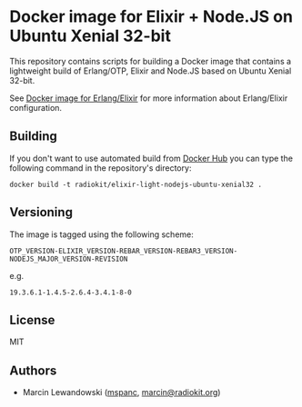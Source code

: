 # Docker image for Elixir + Node.JS on Ubuntu Xenial 32-bit

This repository contains scripts for building a Docker image that contains a 
lightweight build of Erlang/OTP, Elixir and Node.JS based on Ubuntu Xenial 
32-bit.

See [Docker image for Erlang/Elixir](https://github.com/radiokit/docker-elixir-light-xenial32)
for more information about Erlang/Elixir configuration.

## Building

If you don't want to use automated build from [Docker Hub](https://hub.docker.com/r/radiokit/elixir-light-nodejs-ubuntu-xenial32)
you can type the following command in the repository's directory:

```
docker build -t radiokit/elixir-light-nodejs-ubuntu-xenial32 .
```

## Versioning

The image is tagged using the following scheme:

`OTP_VERSION-ELIXIR_VERSION-REBAR_VERSION-REBAR3_VERSION-NODEJS_MAJOR_VERSION-REVISION`

e.g.

`19.3.6.1-1.4.5-2.6.4-3.4.1-8-0`

## License

MIT

## Authors

* Marcin Lewandowski ([mspanc](https://github.com/mspanc), marcin@radiokit.org)
